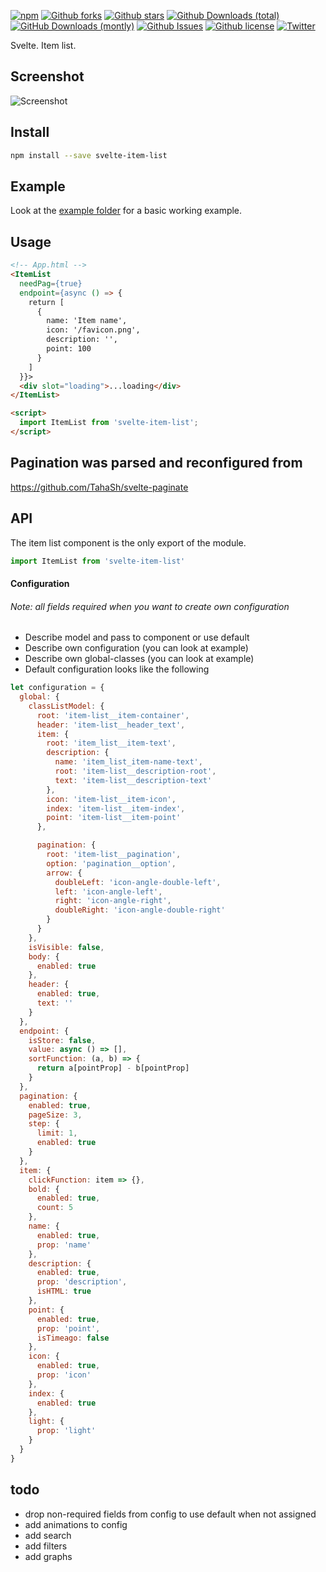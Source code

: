 [![npm][npm]][npm-url]
[![Github forks](https://img.shields.io/github/forks/Zimtir/svelte-item-list)]()
[![Github stars](https://img.shields.io/github/stars/Zimtir/svelte-item-list)]()
[![Github Downloads (total)](https://img.shields.io/github/downloads/Zimtir/svelte-item-list/total.svg)]()
[![GitHub Downloads (montly)](https://img.shields.io/github/downloads/Zimtir/svelte-item-list/latest/total.svg)]()
[![Github Issues](https://img.shields.io/github/issues/Zimtir/svelte-item-list)]()
[![Github license](https://img.shields.io/github/license/Zimtir/svelte-item-list)]()
[![Twitter](https://img.shields.io/twitter/url?url=https%3A%2F%2Fgithub.com%2FZimtir%2Fsvelte-item-list)]()

Svelte. Item list.

## Screenshot

![Screenshot](https://raw.githubusercontent.com/Zimtir/svelte-item-list/master/assets/example.png 'Screenshot')

## Install

```bash
npm install --save svelte-item-list
```

## Example

Look at the [example folder][example-folder-url] for a basic working example.

## Usage

```html
<!-- App.html -->
<ItemList
  needPag={true}
  endpoint={async () => {
    return [
      {
        name: 'Item name',
        icon: '/favicon.png',
        description: '',
        point: 100
      }
    ]
  }}>
  <div slot="loading">...loading</div>
</ItemList>

<script>
  import ItemList from 'svelte-item-list';
</script>
```

## Pagination was parsed and reconfigured from

https://github.com/TahaSh/svelte-paginate

## API

The item list component is the only export of the module.

```javascript
import ItemList from 'svelte-item-list'
```

#### Configuration

###### Note: all fields required when you want to create own configuration

- Describe model and pass to component or use default
- Describe own configuration (you can look at example)
- Describe own global-classes (you can look at example)
- Default configuration looks like the following

```javascript
let configuration = {
  global: {
    classListModel: {
      root: 'item-list__item-container',
      header: 'item-list__header_text',
      item: {
        root: 'item_list__item-text',
        description: {
          name: 'item_list_item-name-text',
          root: 'item-list__description-root',
          text: 'item-list__description-text'
        },
        icon: 'item-list__item-icon',
        index: 'item-list__item-index',
        point: 'item-list__item-point'
      },

      pagination: {
        root: 'item-list__pagination',
        option: 'pagination__option',
        arrow: {
          doubleLeft: 'icon-angle-double-left',
          left: 'icon-angle-left',
          right: 'icon-angle-right',
          doubleRight: 'icon-angle-double-right'
        }
      }
    },
    isVisible: false,
    body: {
      enabled: true
    },
    header: {
      enabled: true,
      text: ''
    }
  },
  endpoint: {
    isStore: false,
    value: async () => [],
    sortFunction: (a, b) => {
      return a[pointProp] - b[pointProp]
    }
  },
  pagination: {
    enabled: true,
    pageSize: 3,
    step: {
      limit: 1,
      enabled: true
    }
  },
  item: {
    clickFunction: item => {},
    bold: {
      enabled: true,
      count: 5
    },
    name: {
      enabled: true,
      prop: 'name'
    },
    description: {
      enabled: true,
      prop: 'description',
      isHTML: true
    },
    point: {
      enabled: true,
      prop: 'point',
      isTimeago: false
    },
    icon: {
      enabled: true,
      prop: 'icon'
    },
    index: {
      enabled: true
    },
    light: {
      prop: 'light'
    }
  }
}
```

[npm]: https://img.shields.io/npm/v/svelte-item-list.svg
[npm-url]: https://npmjs.com/package/svelte-item-list
[example-folder-url]: https://github.com/Zimtir/svelte-item-list/tree/master/example

## todo

- drop non-required fields from config to use default when not assigned
- add animations to config
- add search
- add filters
- add graphs
